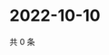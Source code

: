 # 2022-10-10

共 0 条

<!-- BEGIN WEIBO -->
<!-- 最后更新时间 Mon Oct 10 2022 23:11:24 GMT+0800 (China Standard Time) -->

<!-- END WEIBO -->
